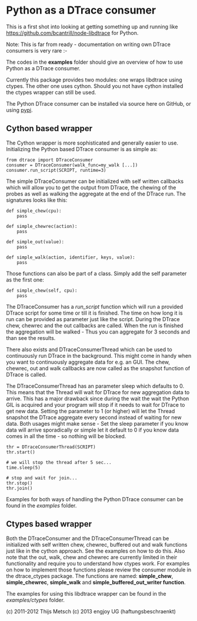 Python as a DTrace consumer
===========================

This is a first shot into looking at getting something up and running like
https://github.com/bcantrill/node-libdtrace for Python.

Note: This is far from ready - documentation on writing own DTrace consumers
is very rare :-

The codes in the **examples** folder should give an overview of how to use
Python as a DTrace consumer.

Currently this package provides two modules: one wraps libdtrace using ctypes.
The other one uses cython. Should you not have cython installed the ctypes
wrapper can still be used.

The Python DTrace consumer can be installed via source here on GitHub, or using
[pypi](http://pypi.python.org/pypi/python-dtrace "python-dtrace on pypi").

Cython based wrapper
--------------------

The Cython wrapper is more sophisticated and generally easier to use.
Initializing the Python based DTrace consumer is as simple as:

    from dtrace import DTraceConsumer
    consumer = DTraceConsumer(walk_func=my_walk [...])
    consumer.run_script(SCRIPT, runtime=3)

The simple DTraceConsumer can be initialized with self written callbacks which
will allow you to get the output from DTrace, the chewing of the probes as well
as walking the aggregate at the end of the DTrace run. The signatures looks
like this:

    def simple_chew(cpu):
        pass

    def simple_chewrec(action):
        pass

    def simple_out(value):
        pass

    def simple_walk(action, identifier, keys, value):
        pass

Those functions can also be part of a class. Simply add the self parameter as
the first one:

    def simple_chew(self, cpu):
        pass

The DTraceConsumer has a *run_script* function which will run a provided DTrace
script for some time or till it is finished. The time on how long it is run can
be provided as parameter just like the script. During the DTrace chew, chewrec
and the out callbacks are called. When the run is finished the aggregation will
be walked - Thus you can aggregate for 3 seconds and than see the results.

There also exists and DTraceConsumerThread which can be used to continuously
run DTrace in the background. This might come in handy when you want to
continuously aggregate data for e.g. an GUI. The chew, chewrec, out and walk
callbacks are now called as the snapshot function of DTrace is called.

The DTraceConsumerThread has an parameter sleep which defaults to 0. This means
that the Thread will wait for DTrace for new aggregation data to arrive. This
has a major drawback since during the wait the wait the Python GIL is acquired
and your program will stop if it needs to wait for DTrace to get new data.
Setting the parameter to 1 (or higher) will let the Thread snapshot the DTrace
aggregate every second instead of waiting for new data. Both usages might make
sense - Set the sleep parameter if you know data will arrive sporadically or
simple let it default to 0 if you know data comes in all the time - so nothing
will be blocked.

    thr = DTraceConsumerThread(SCRIPT)
    thr.start()

    # we will stop the thread after 5 sec...
    time.sleep(5)

    # stop and wait for join...
    thr.stop()
    thr.join()

Examples for both ways of handling the Python DTrace consumer can be found in
the *examples* folder.

Ctypes based wrapper
--------------------

Both the DTraceConsumer and the DTraceConsumerThread can be initialized with
self written chew, chewrec, buffered out and walk functions just like in the
cython approach. See the examples on how to do this. Also note that the out,
walk, chew and chewrec are currently limited in their functionality and require
you to understand how ctypes work. For examples on how to implement those
functions please review the consumer module in the dtrace_ctypes package. The
functions are named: **simple_chew**, **simple_chewrec**, **simple_walk** and
**simple_buffered_out_writer function**.

The examples for using this libdtrace wrapper can be found in the
*examples/ctypes* folder.

(c) 2011-2012 Thijs Metsch
(c) 2013 engjoy UG (haftungsbeschraenkt)
